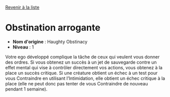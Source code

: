 [Revenir à la liste](..)

# Obstination arrogante

 * **Nom d'origine** : Haughty Obstinacy
 * **Niveau** : 1


<p>Votre ego développé complique la tâche de ceux qui veulent vous donner des ordres. Si vous obtenez un succès à un jet de sauvegarde contre un effet mental qui vise à contrôler directement vos actions, vous obtenez à la place un succès critique. Si une créature obtient un échec à un test pour vous Contraindre en utilisant l’Intimidation, elle obtient un échec critique à la place (elle ne peut donc pas tenter de vous Contraindre de nouveau pendant 1 semaine).</p>
